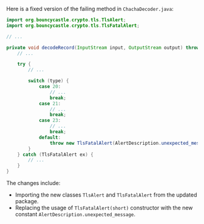 Here is a fixed version of the failing method in `ChachaDecoder.java`:

```java
import org.bouncycastle.crypto.tls.TlsAlert;
import org.bouncycastle.crypto.tls.TlsFatalAlert;

// ...

private void decodeRecord(InputStream input, OutputStream output) throws IOException {
    // ...

    try {
        // ...

        switch (type) {
            case 20:
                // ...
                break;
            case 21:
                // ...
                break;
            case 23:
                // ...
                break;
            default:
                throw new TlsFatalAlert(AlertDescription.unexpected_message);
        }
    } catch (TlsFatalAlert ex) {
        // ...
    }
}
```

The changes include:

* Importing the new classes `TlsAlert` and `TlsFatalAlert` from the updated package.
* Replacing the usage of `TlsFatalAlert(short)` constructor with the new constant `AlertDescription.unexpected_message`.